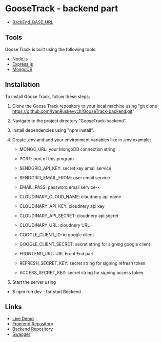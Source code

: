 # GooseTrack - backend part

- [BackEnd_BASE_URL](https://goosetrack-tj84.onrender.com)

## Tools

Goose Track is built using the following tools:

- [Node.js](https://nodejs.org/)
- [Express.js](https://expressjs.com)
- [MongoDB](https://www.mongodb.com/)

## Installation

To install Goose Track, follow these steps:

1. Clone the Goose Track repository to your local machine using "git clone https://github.com/IvanRuskevych/GooseTrack-backend.git"
2. Navigate to the project directory "GooseTrack-backend".
3. Install dependencies using "npm install".
4. Create .env and add your environment variables like in .env.example:

   - MONGO_URL: your MongoDB connection string
   - PORT: port of this program
   - SENDGRID_API_KEY: secret key email service
   - SENDGRID_EMAIL_FROM: user email service

   - EMAIL_PASS: password email service--

   - CLOUDINARY_CLOUD_NAME: cloudnery api name
   - CLOUDINARY_API_KEY: cloudnery api key
   - CLOUDINARY_API_SECRET: cloudnery api secret

   - CLOUDINARY_URL: cloudnery URL--

   - GOOGLE_CLIENT_ID: id google client
   - GOOGLE_CLIENT_SECRET: secret string for signing google client

   - FRONTEND_URL: URL Front End part

   - REFRESH_SECRET_KEY: secret string for signing refresh token
   - ACCESS_SECRET_KEY: secret string for signing access token

5. Start the server using

- $ npm run dev - for start Beckend

## Links

- [Live Demo](https://kharkivska-kurkuma.github.io/GooseTrack)
- [Frontend Repository](https://github.com/KHARKIVSKA-KURKUMA/GooseTrack)
- [Backend Repository](https://github.com/IvanRuskevych/GooseTrack-backend)
- [Swagger](https://goosetrack-tj84.onrender.com/api-docs/)
